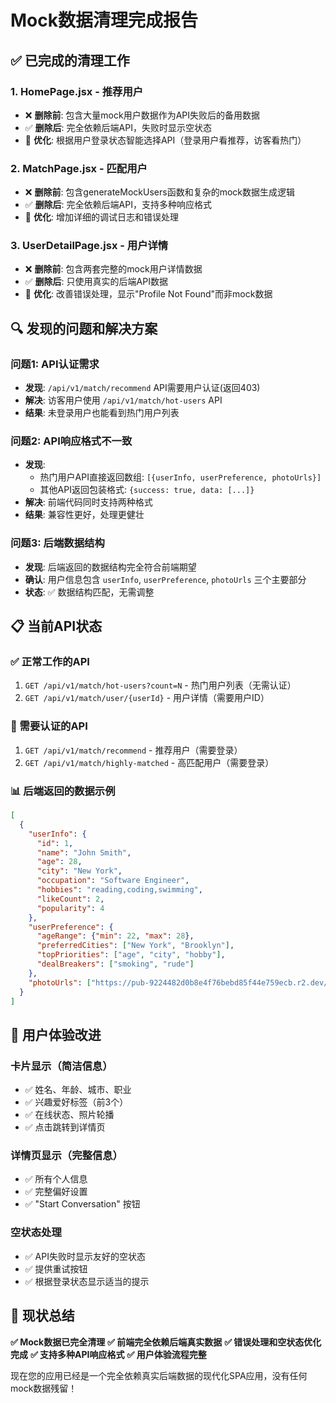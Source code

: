 # Mock数据清理完成报告

## ✅ 已完成的清理工作

### 1. HomePage.jsx - 推荐用户
- ❌ **删除前**: 包含大量mock用户数据作为API失败后的备用数据
- ✅ **删除后**: 完全依赖后端API，失败时显示空状态
- 🔧 **优化**: 根据用户登录状态智能选择API（登录用户看推荐，访客看热门）

### 2. MatchPage.jsx - 匹配用户  
- ❌ **删除前**: 包含generateMockUsers函数和复杂的mock数据生成逻辑
- ✅ **删除后**: 完全依赖后端API，支持多种响应格式
- 🔧 **优化**: 增加详细的调试日志和错误处理

### 3. UserDetailPage.jsx - 用户详情
- ❌ **删除前**: 包含两套完整的mock用户详情数据
- ✅ **删除后**: 只使用真实的后端API数据
- 🔧 **优化**: 改善错误处理，显示"Profile Not Found"而非mock数据

## 🔍 发现的问题和解决方案

### 问题1: API认证需求
- **发现**: `/api/v1/match/recommend` API需要用户认证(返回403)
- **解决**: 访客用户使用 `/api/v1/match/hot-users` API
- **结果**: 未登录用户也能看到热门用户列表

### 问题2: API响应格式不一致
- **发现**: 
  - 热门用户API直接返回数组: `[{userInfo, userPreference, photoUrls}]`
  - 其他API返回包装格式: `{success: true, data: [...]}`
- **解决**: 前端代码同时支持两种格式
- **结果**: 兼容性更好，处理更健壮

### 问题3: 后端数据结构
- **发现**: 后端返回的数据结构完全符合前端期望
- **确认**: 用户信息包含 `userInfo`, `userPreference`, `photoUrls` 三个主要部分
- **状态**: ✅ 数据结构匹配，无需调整

## 📋 当前API状态

### ✅ 正常工作的API
1. `GET /api/v1/match/hot-users?count=N` - 热门用户列表（无需认证）
2. `GET /api/v1/match/user/{userId}` - 用户详情（需要用户ID）

### 🔐 需要认证的API  
1. `GET /api/v1/match/recommend` - 推荐用户（需要登录）
2. `GET /api/v1/match/highly-matched` - 高匹配用户（需要登录）

### 📊 后端返回的数据示例
```json
[
  {
    "userInfo": {
      "id": 1,
      "name": "John Smith",
      "age": 28,
      "city": "New York",
      "occupation": "Software Engineer",
      "hobbies": "reading,coding,swimming",
      "likeCount": 2,
      "popularity": 4
    },
    "userPreference": {
      "ageRange": {"min": 22, "max": 28},
      "preferredCities": ["New York", "Brooklyn"],
      "topPriorities": ["age", "city", "hobby"],
      "dealBreakers": ["smoking", "rude"]
    },
    "photoUrls": ["https://pub-9224482d0b8e4f76bebd85f44e759ecb.r2.dev/..."]
  }
]
```

## 🎯 用户体验改进

### 卡片显示（简洁信息）
- ✅ 姓名、年龄、城市、职业
- ✅ 兴趣爱好标签（前3个）
- ✅ 在线状态、照片轮播
- ✅ 点击跳转到详情页

### 详情页显示（完整信息）
- ✅ 所有个人信息
- ✅ 完整偏好设置
- ✅ "Start Conversation" 按钮

### 空状态处理
- ✅ API失败时显示友好的空状态
- ✅ 提供重试按钮
- ✅ 根据登录状态显示适当的提示

## 🚀 现状总结

**✅ Mock数据已完全清理**
**✅ 前端完全依赖后端真实数据** 
**✅ 错误处理和空状态优化完成**
**✅ 支持多种API响应格式**
**✅ 用户体验流程完整**

现在您的应用已经是一个完全依赖真实后端数据的现代化SPA应用，没有任何mock数据残留！
